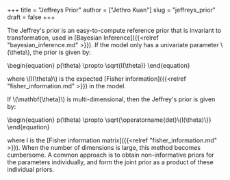 +++
title = "Jeffreys Prior"
author = ["Jethro Kuan"]
slug = "jeffreys_prior"
draft = false
+++

The Jeffrey's prior is an easy-to-compute reference prior that is
invariant to transformation, used in [Bayesian Inference]({{<relref "bayesian_inference.md" >}}). If the model
only has a univariate parameter \\(\theta\\), the prior is given by:

\begin{equation}
p(\theta) \propto \sqrt{I(\theta)}
\end{equation}

where \\(I(\theta)\\) is the expected [Fisher information]({{<relref "fisher_information.md" >}}) in the model.

If \\(\mathbf{\theta}\\) is multi-dimensional, then the Jeffrey's prior is
given by:

\begin{equation}
p(\theta) \propto \sqrt{\operatorname{det}\\{l(\theta)\\}}
\end{equation}

where I is the [Fisher information matrix]({{<relref "fisher_information.md" >}}). When the number of
dimensions is large, this method becomes cumbersome. A common approach
is to obtain non-informative priors for the parameters individually,
and form the joint prior as a product of these individual priors.
